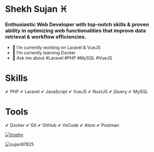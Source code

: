 # Shekh Sujan ♓

### Enthusiastic Web Developer with top-notch skills & proven ability in optimizing web functionalities that improve data retrieval & workflow efficiencies.  

- 🔭 I’m currently working on Laravel & VueJS 
- 🌱 I’m currently learning Docker 
- 💬 Ask me about #Laravel #PHP #MySQL #VueJS 


# Skills 
 ✔ PHP
 ✔ Laravel
 ✔ JavaScript
 ✔ VueJS
 ✔ NuxtJS
 ✔ jQuery
 ✔ MySQL
 
# Tools 
 ✔ Docker
 ✔ Git
 ✔ GitHub
 ✔ VsCode
 ✔ Atom
 ✔ Postman

[![trophy](https://github-profile-trophy.vercel.app/?username=ShekhSujan&theme=onedark)](https://github.com/ryo-ma/github-profile-trophy)
<p><img align="center" src="https://github-readme-stats.vercel.app/api?username=sujan97825&show_icons=true&locale=en&theme=radical" alt="sujan97825" /></p>
 

